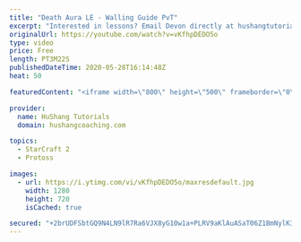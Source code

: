 ```yaml
---
title: "Death Aura LE - Walling Guide PvT"
excerpt: "Interested in lessons? Email Devon directly at hushangtutorials@outlook.com ------------------------------------------------------------------------------------------------------- Want to support HuShang Tutorials directly? Patreon is a website where you can contribute a monthly donation that will help"
originalUrl: https://youtube.com/watch?v=vKfhpDEDO5o
type: video
price: Free
length: PT3M22S
publishedDateTime: 2020-05-28T16:14:48Z
heat: 50

featuredContent: "<iframe width=\"800\" height=\"500\" frameborder=\"0\" src=\"https://www.youtube.com/embed/vKfhpDEDO5o\" allow=\"accelerometer; autoplay; encrypted-media; gyroscope; picture-in-picture\" allowfullscreen></iframe>"

provider:
  name: HuShang Tutorials
  domain: hushangcoaching.com

topics:
  - StarCraft 2
  - Protoss

images:
  - url: https://i.ytimg.com/vi/vKfhpDEDO5o/maxresdefault.jpg
    width: 1280
    height: 720
    isCached: true

secured: "+2brUDFSbtGQ9N4LN9lR7Ra6VJX8yG10w1a+PLRV9aKlAuASaT06Z1BmNylK3HdCVCB9C9fZEhjWZUIfwsCTHQ1FduLv7PTQtUQ+8ZenSdsXPZf5jm4VXTkC4IawkhuvxS+CIC+jjEHURNmrk0FGCzyFXKAwS6FXbuJ9yMpVqI4Icqx37iVV2gGk5CePEceslOrFtRSdoRMIws45WztP+6uwqpV/lhr0CNhKyGkFEwhC1P3UbPc3BKrmobEaPP2bOZ8jU1DuW3y/qfDDcAPc//LxvfN4Z78sQH/qjLzXIgk/rJwTCkdNiM7ktd4usRg4UyAL9iXJ3U5cyPRho1MEkTBmMkQx2ahzdNLOTUsV6C6a4M8fiHTaFpRa/yyXSnTAp4tyFRbz5BeUlTbFa8aW67tUgj/JDe23J0e67FMyqNI=;44mNVobuWC/tj7b+vj3d7A=="
---
```


